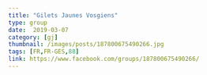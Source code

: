 ```yaml
---
title: "Gilets Jaunes Vosgiens"
type: group
date:  2019-03-07
category: [gj]
thumbnail: /images/posts/187800675490266.jpg
tags: [FR,FR-GES,88]
link: https://www.facebook.com/groups/187800675490266/
---
```

